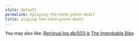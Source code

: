 ```yaml
---
style: default
permalink: Xplaying-the-hand-youre-dealt
title: playing-the-hand-youre-dealt
---
```

You may also like:
[Retrieval log db/503-b](http://scp-wiki.net/retrieval-log-db-503-b)
[The Improbable Bibs](http://scp-wiki.net/the-improbable-bibs)